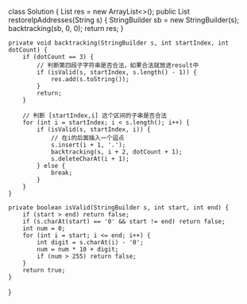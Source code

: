 class Solution {
    List<String> res = new ArrayList<>();
    public List<String> restoreIpAddresses(String s) {
        StringBuilder sb = new StringBuilder(s);
        backtracking(sb, 0, 0);
        return res;
    }

    private void backtracking(StringBuilder s, int startIndex, int dotCount) {
        if (dotCount == 3) {
            // 判断第四段子字符串是否合法，如果合法就放进result中
            if (isValid(s, startIndex, s.length() - 1)) {
                res.add(s.toString());
            }
            return;
        }

        // 判断 [startIndex,i] 这个区间的子串是否合法
        for (int i = startIndex; i < s.length(); i++) {
            if (isValid(s, startIndex, i)) {
                // 在i的后面插入一个逗点
                s.insert(i + 1, '.');
                backtracking(s, i + 2, dotCount + 1);
                s.deleteCharAt(i + 1);
            } else {
                break;
            }
        }
    }

    private boolean isValid(StringBuilder s, int start, int end) {
        if (start > end) return false;
        if (s.charAt(start) == '0' && start != end) return false;
        int num = 0;
        for (int i = start; i <= end; i++) {
            int digit = s.charAt(i) - '0';
            num = num * 10 + digit;
            if (num > 255) return false;
        }
        return true;
    }
}